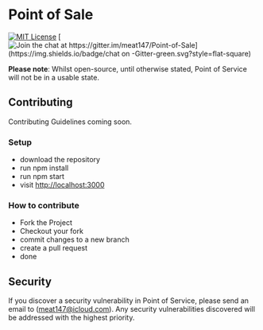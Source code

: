 # Point of Sale

[![MIT License](https://img.shields.io/badge/license-MIT-blue.svg?style=flat-square)](https://github.com/meat147/Point-of-Sale/blob/master/LICENSE)
[![Join the chat at https://gitter.im/meat147/Point-of-Sale](https://img.shields.io/badge/chat on -Gitter-green.svg?style=flat-square)](https://gitter.im/meat147/Point-of-Sale?utm_source=badge&utm_medium=badge&utm_campaign=pr-badge&utm_content=badge)


**Please note**: Whilst open-source, until otherwise stated, Point of Service will not be in a usable state.

## Contributing

Contributing Guidelines coming soon.


### Setup
- download the repository
- run npm install
- run npm start
- visit [http://localhost:3000](http://localhost:3000)


### How to contribute
- Fork the Project
- Checkout your fork
- commit changes to a new branch
- create a pull request
- done


## Security

If you discover a security vulnerability in Point of Service, please send an email to  ([meat147@icloud.com](mailto:meat147@icloud.com)). Any security vulnerabilities discovered will be addressed with the highest priority.
